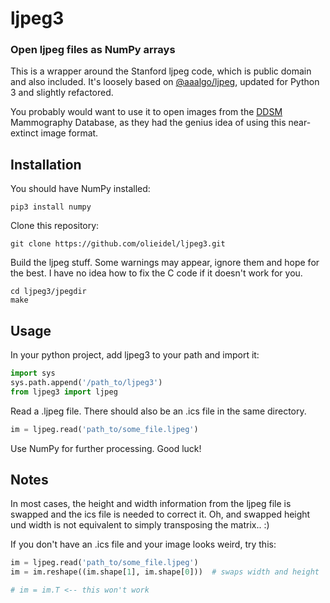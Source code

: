 # ljpeg3

### Open ljpeg files as NumPy arrays

This is a wrapper around the Stanford ljpeg code, which is public domain and also included.
It's loosely based on [@aaalgo/ljpeg], updated for Python 3 and slightly refactored.

You probably would want to use it to open images from the [DDSM] Mammography Database, as they had the genius idea of using this near-extinct image format.

## Installation

You should have NumPy installed:
```shell
pip3 install numpy
```

Clone this repository:

```shell
git clone https://github.com/olieidel/ljpeg3.git
```

Build the ljpeg stuff. Some warnings may appear, ignore them and hope for the best. I have no idea how to fix the C code if it doesn't work for you.

```shell
cd ljpeg3/jpegdir
make
```

## Usage

In your python project, add ljpeg3 to your path and import it:

```python
import sys
sys.path.append('/path_to/ljpeg3')
from ljpeg3 import ljpeg
```

Read a .ljpeg file. There should also be an .ics file in the same directory.

```python
im = ljpeg.read('path_to/some_file.ljpeg')
```

Use NumPy for further processing. Good luck!

## Notes

In most cases, the height and width information from the ljpeg file is swapped and the ics file is needed to correct it. Oh, and swapped height und width is not equivalent to simply transposing the matrix.. :)

If you don't have an .ics file and your image looks weird, try this:

```python
im = ljpeg.read('path_to/some_file.ljpeg')
im = im.reshape((im.shape[1], im.shape[0]))  # swaps width and height

# im = im.T <-- this won't work
```

<!-- Links -->
[@aaalgo/ljpeg]: https://github.com/aaalgo/ljpeg
[DDSM]: http://marathon.csee.usf.edu/Mammography/Database.html